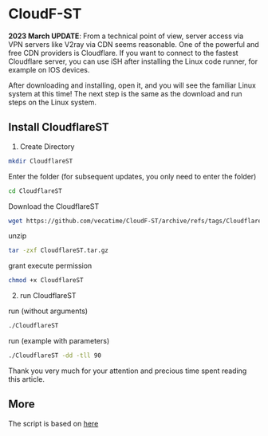 # CloudF-ST
**2023 March UPDATE**: From a technical point of view, server access via VPN servers like V2ray via CDN seems reasonable. One of the powerful and free CDN providers is Cloudflare. If you want to connect to the fastest Cloudflare server, you can use iSH after installing the Linux code runner, for example on IOS devices.

After downloading and installing, open it, and you will see the familiar Linux system at this time! The next step is the same as the download and run steps on the Linux system.

## Install CloudflareST
1. Create Directory 
```bash
mkdir CloudflareST
```
Enter the folder (for subsequent updates, you only need to enter the folder)

```bash
cd CloudflareST

```
Download the CloudflareST

```bash
wget https://github.com/vecatime/CloudF-ST/archive/refs/tags/CloudflareST.tar.gz
```

unzip 

```bash
tar -zxf CloudflareST.tar.gz
```

grant execute permission

```bash
chmod +x CloudflareST
```

2. run CloudflareST

run (without arguments)

```bash
./CloudflareST
```
run (example with parameters)

```bash
./CloudflareST -dd -tll 90
```


Thank you very much for your attention and precious time spent reading this article.


## More
The script is based on [here](https://github.com/XIU2/CloudflareSpeedTest)
